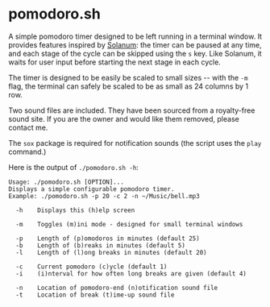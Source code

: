 pomodoro.sh
=====
A simple pomodoro timer designed to be left running in a terminal window. It
provides features inspired by [Solanum](https://apps.gnome.org/Solanum/): the
timer can be paused at any time, and each stage of the cycle can be skipped
using the `s` key. Like Solanum, it waits for user input before starting the
next stage in each cycle.

The timer is designed to be easily be scaled to small sizes -- with the `-m`
flag, the terminal can safely be scaled to be as small as 24 columns by 1 row.

Two sound files are included. They have been sourced from a royalty-free sound
site. If you are the owner and would like them removed, please contact me.

The `sox` package is required for notification sounds (the script uses the
`play` command.)

Here is the output of `./pomodoro.sh -h`:
```
Usage: ./pomodoro.sh [OPTION]...
Displays a simple configurable pomodoro timer.
Example: ./pomodoro.sh -p 20 -c 2 -n ~/Music/bell.mp3

  -h	Displays this (h)elp screen

  -m	Toggles (m)ini mode - designed for small terminal windows

  -p	Length of (p)omodoros in minutes (default 25)
  -b	Length of (b)reaks in minutes (default 5)
  -l	Length of (l)ong breaks in minutes (default 20)

  -c	Current pomodoro (c)ycle (default 1)
  -i	(i)nterval for how often long breaks are given (default 4)

  -n	Location of pomodoro-end (n)otification sound file
  -t	Location of break (t)ime-up sound file
```
